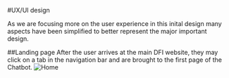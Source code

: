 #UX/UI design

As we are focusing more on the user experience in this inital design many aspects have been simplified to better represent the major important design.

##Landing page
After the user arrives at the main DFI website, they may click on a tab in the navigation bar and are brought to the first page of the Chatbot.
![Home](https://bitbucket.org/mcs2/c01summer2019groupproject8/src/master/docs/phase1/wireframes/home.png)